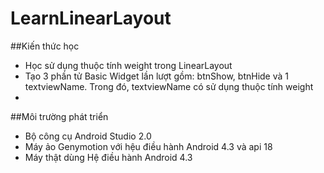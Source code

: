 # LearnLinearLayout
##Kiến thức học
+ Học sử dụng thuộc tính weight trong LinearLayout
+ Tạo 3 phần tử Basic Widget lần lượt gồm: btnShow, btnHide và 1 textviewName. Trong đó, textviewName có sử dụng thuộc tính weight
+ 
##Môi trường phát triển
+ Bộ công cụ Android Studio 2.0
+ Máy ảo Genymotion với hệu điều hành Android 4.3 và api 18
+ Máy thật dùng Hệ điều hành Android 4.3
